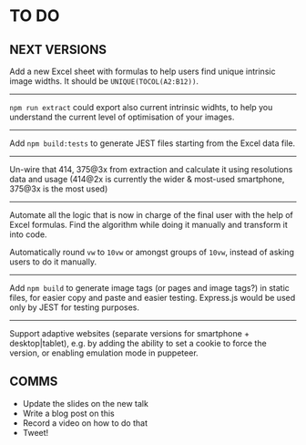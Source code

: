 # TO DO


## NEXT VERSIONS

Add a new Excel sheet with formulas to help users find unique intrinsic image widths.
It should be `UNIQUE(TOCOL(A2:B12))`.

---

`npm run extract` could export also current intrinsic widhts, to help you understand the current level of optimisation of your images.

---

Add `npm build:tests` to generate JEST files starting from the Excel data file.

---

Un-wire that 414, 375@3x from extraction and calculate it using resolutions data and usage (414@2x is currently the wider & most-used smartphone, 375@3x is the most used)

---

Automate all the logic that is now in charge of the final user with the help of Excel formulas.
Find the algorithm while doing it manually and transform it into code.

Automatically round `vw` to `10vw` or amongst groups of `10vw`, instead of asking users to do it manually.

---

Add `npm build` to generate image tags (or pages and image tags?) in static files, for easier copy and paste and easier testing. 
Express.js would be used only by JEST for testing purposes.

---

Support adaptive websites (separate versions for smartphone + desktop|tablet), e.g. by adding the ability to set a cookie to force the version, or enabling emulation mode in puppeteer.


## COMMS

- Update the slides on the new talk
- Write a blog post on this
- Record a video on how to do that
- Tweet!